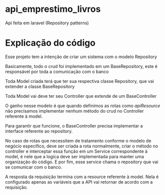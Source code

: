 # api_emprestimo_livros
Api feita em laravel (Repository patterns)

<h1>Explicação do código</h1>

<p>Esse projeto tem a intenção de criar um sistema com o modelo Repository</p>

<p>Basicamente, todo o crud foi implementado em um BaseRepository, este é responsável por toda a comunicação com o banco</p>
<p>Toda Model criada terá que ter sua respectiva classe Repository, que vai extender a classe BaseRepository</p>
<p>Toda Model vai deve ter seu Controller que extende de um BaseController</p>
<p>O ganho nesse modelo é que quando definimos as rotas como <i>apiResource</i> não precisamos implementar nenhum método do crud no Controller referente à model.</p>
<p>Para garantir que funcione, o BaseController precisa implementar a interface referente ao repository.</p>
<p>No caso de rotas que necessitem de tratamento conforme o modelo de negócio específico, deve ser criada a rota normalmente, criar o método no controller e interceptar essa função em um Service correspondente à model, é nele que a logica deve ser implementada para manter uma organização do código. E por fim, esse service chama o repository que vai se comunicar com o banco.</p>

<p>A resposta da requisição termina com a resource referente à model. Nela é configurado apenas as variáveis que a API vai retornar de acordo com a requisição.</p>
